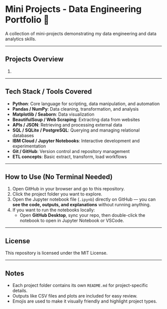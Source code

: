 # Mini Projects - Data Engineering Portfolio 🚀
A collection of mini-projects demonstrating my data engineering and data analytics skills.

---

## Projects Overview
1. 

---

## Tech Stack / Tools Covered
- **Python**: Core language for scripting, data manipulation, and automation  
- **Pandas / NumPy**: Data cleaning, transformation, and analysis  
- **Matplotlib / Seaborn**: Data visualization  
- **BeautifulSoup / Web Scraping**: Extracting data from websites  
- **APIs / JSON**: Retrieving and processing external data  
- **SQL / SQLite / PostgreSQL**: Querying and managing relational databases  
- **IBM Cloud / Jupyter Notebooks**: Interactive development and experimentation  
- **Git / GitHub**: Version control and repository management  
- **ETL concepts**: Basic extract, transform, load workflows  

---

## How to Use (No Terminal Needed)
1. Open GitHub in your browser and go to this repository.  
2. Click the project folder you want to explore.  
3. Open the Jupyter notebook file (`.ipynb`) directly on GitHub — you can **see the code, outputs, and explanations** without running anything.  
4. If you want to run the notebooks locally:  
   - Open **GitHub Desktop**, sync your repo, then double-click the notebook to open in Jupyter Notebook or VSCode.

---

## License
This repository is licensed under the MIT License.

---

## Notes
- Each project folder contains its own `README.md` for project-specific details.  
- Outputs like CSV files and plots are included for easy review.  
- Emojis are used to make it visually friendly and highlight project types.  
